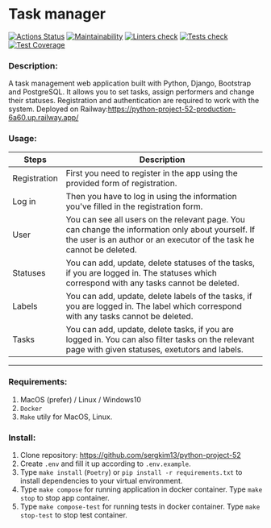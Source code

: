 # Task manager

[![Actions Status](https://github.com/sergkim13/python-project-52/workflows/hexlet-check/badge.svg)](https://github.com/sergkim13/python-project-52/actions)
[![Maintainability](https://api.codeclimate.com/v1/badges/fce77e785df35408d49f/maintainability)](https://codeclimate.com/github/sergkim13/python-project-52/maintainability)
[![Linters check](https://github.com/sergkim13/python-project-52/actions/workflows/linters_check.yml/badge.svg)](https://github.com/sergkim13/python-project-52/actions/workflows/linters_check.yml)
[![Tests check](https://github.com/sergkim13/python-project-52/actions/workflows/tests_check.yml/badge.svg)](https://github.com/sergkim13/python-project-52/actions/workflows/tests_check.yml)
[![Test Coverage](https://api.codeclimate.com/v1/badges/fce77e785df35408d49f/test_coverage)](https://codeclimate.com/github/sergkim13/python-project-52/test_coverage)

### Description:
A task management web application built with Python, Django, Bootstrap and PostgreSQL. It allows you to set tasks, assign performers and change their statuses. Registration and authentication are required to work with the system.
Deployed on Railway:https://python-project-52-production-6a60.up.railway.app/

### Usage:
| Steps        | Description                                                                                                                                                               |
|--------------|---------------------------------------------------------------------------------------------------------------------------------------------------------------------------|
| Registration | First you need to register in the app using the provided form of registration.                                                                                            |
| Log in       | Then you have to log in using the information you've filled in the registration form.                                                                                     |
| User         | You can see all users on the relevant page. You can change the information only about yourself. If the user is an author or an executor of the task he cannot be deleted. |
| Statuses     | You can add, update, delete statuses of the tasks, if you are logged in. The statuses which correspond with any tasks cannot be deleted.                                  |
| Labels       | You can add, update, delete labels of the tasks, if you are logged in. The label which correspond with any tasks cannot be deleted.                                       |
| Tasks        | You can add, update, delete tasks, if you are logged in. You can also filter tasks on the relevant page with given statuses, exetutors and labels.
___
### Requirements:
1. MacOS (prefer) / Linux / Windows10
2. `Docker`
3. `Make` utily for MacOS, Linux.

### Install:
1. Clone repository: https://github.com/sergkim13/python-project-52
2. Create `.env` and fill it up according to `.env.example`.
3. Type `make install` (`Poetry`) or `pip install -r requirements.txt`  to install dependencies to your virtual environment.
4. Type `make compose` for running application in docker container. Type `make stop` to stop app container.
5. Type `make compose-test` for running tests in docker container. Type `make stop-test` to stop test container.
